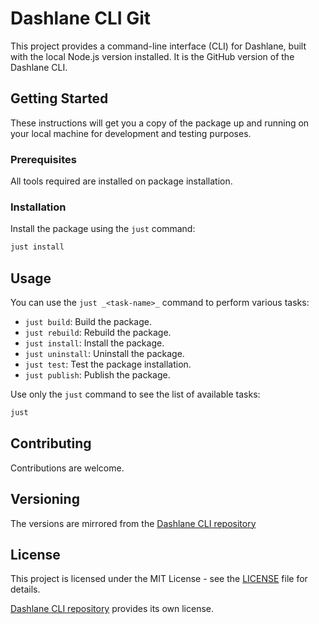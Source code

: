 
# Dashlane CLI Git

This project provides a command-line interface (CLI) for Dashlane, built with the local Node.js version installed. It is the GitHub version of the Dashlane CLI.

## Getting Started

These instructions will get you a copy of the package up and running on your local machine for development and testing purposes.

### Prerequisites

All tools required are installed on package installation.

### Installation

Install the package using the `just` command:

```zsh
just install
```

## Usage

You can use the `just _<task-name>_` command to perform various tasks:

- `just build`: Build the package.
- `just rebuild`: Rebuild the package.
- `just install`: Install the package.
- `just uninstall`: Uninstall the package.
- `just test`: Test the package installation.
- `just publish`: Publish the package.

Use only the `just` command to see the list of available tasks:

```zsh
just
```

## Contributing

Contributions are welcome.

## Versioning

The versions are mirrored from the [Dashlane CLI repository](https://github.com/Dashlane/dashlane-cli.git)

## License

This project is licensed under the MIT License - see the [LICENSE](LICENSE) file for details.

[Dashlane CLI repository](https://github.com/Dashlane/dashlane-cli.git) provides its own license.
